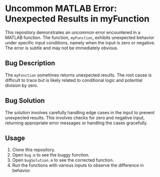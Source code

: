 # Uncommon MATLAB Error: Unexpected Results in myFunction

This repository demonstrates an uncommon error encountered in a MATLAB function. The function, `myFunction`, exhibits unexpected behavior under specific input conditions, namely when the input is zero or negative. The error is subtle and may not be immediately obvious.

## Bug Description

The `myFunction` sometimes returns unexpected results. The root cause is difficult to trace but is likely related to conditional logic and potential division by zero.

## Bug Solution

The solution involves carefully handling edge cases in the input to prevent unexpected results. This involves checks for zero and negative input, returning appropriate error messages or handling the cases gracefully.

## Usage

1. Clone this repository.
2. Open `bug.m` to see the buggy function.
3. Open `bugSolution.m` to see the corrected function.
4. Run the functions with various inputs to observe the difference in behavior. 
